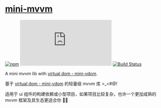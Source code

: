 # [mini-mvvm](https://github.com/shalldie/mini-mvvm)

[![npm](https://img.shields.io/npm/v/mini-mvvm?logo=npm&style=flat-square)](https://www.npmjs.com/package/mini-mvvm) 
[![file size](https://img.shields.io/github/size/shalldie/mini-mvvm/dist/mini-mvvm.js?style=flat-square)](https://www.npmjs.com/package/mini-mvvm) 
[![Build Status](https://img.shields.io/github/workflow/status/shalldie/mini-mvvm/ci?label=build&logo=github&style=flat-square)](https://github.com/shalldie/mini-mvvm/actions)

A mini mvvm lib with [virtual dom - mini-vdom](https://github.com/shalldie/mini-mvvm/tree/master/packages/mini-vdom).

基于 [virtual dom - mini-vdom](https://github.com/shalldie/mini-mvvm/tree/master/packages/mini-vdom) 的轻量级 mvvm 库 >\_<#@!

适用于 ui 组件的构建依赖或小型项目，如果项目比较复杂，也许一个更加成熟的 mvvm 框架及其生态更适合你 🤠🤠

<DemoMiniMvvm-DemoMiniMvvm />

